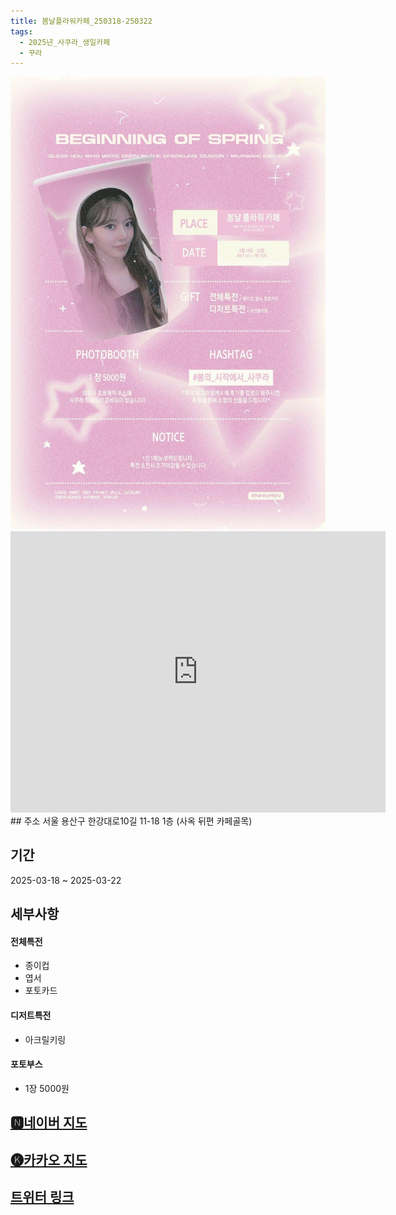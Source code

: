 ```yaml
---
title: 봄날플라워카페_250318-250322
tags:
  - 2025년_사쿠라_생일카페
  - 꾸라
---
```

<img src="assets/1741662079.jpg">
<iframe src="https://www.google.com/maps/embed?pb=!1m18!1m12!1m3!1d3164.310891967682!2d126.96201331349982!3d37.524168071933!2m3!1f0!2f0!3f0!3m2!1i1024!2i768!4f13.1!3m3!1m2!1s0x357ca1a78b9b7c51%3A0xcf40e2a7bc6632e!2z67SE64KgIO2UjOudvOybjOy5tO2OmA!5e0!3m2!1sko!2skr!4v1741700710886!5m2!1sko!2skr" width="600" height="450" style="border:0;" allowfullscreen="" loading="lazy" referrerpolicy="no-referrer-when-downgrade"></iframe>
## 주소
서울 용산구 한강대로10길 11-18 1층
(사옥 뒤편 카페골목)


## 기간
2025-03-18 ~ 2025-03-22

## 세부사항
#### 전체특전
- 종이컵
- 엽서
- 포토카드

#### 디저트특전
- 아크릴키링

#### 포토부스
- 1장 5000원



## [🅽네이버 지도](https://naver.me/x9BNakAH)
## [🅚카카오 지도](https://place.map.kakao.com/184973403)
## [트위터 링크](https://x.com/m_sakura2503/status/1899070747387248867?t=LUF0NmfMsVqf4zJhE5d6wg&s=19)
